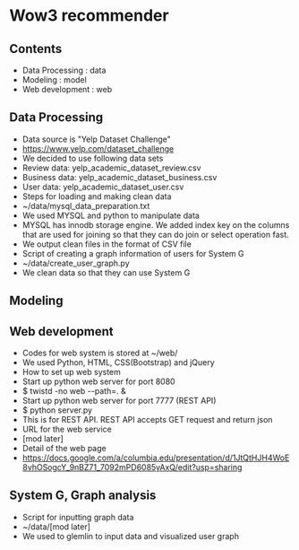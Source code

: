 # Wow3 recommender

## Contents
- Data Processing : data
- Modeling : model
- Web development : web

## Data Processing
- Data source is "Yelp Dataset Challenge" 
 - https://www.yelp.com/dataset_challenge
  - We decided to use following data sets
   - Review data: yelp_academic_dataset_review.csv
   - Business data: yelp_academic_dataset_business.csv
   - User data: yelp_academic_dataset_user.csv
- Steps for loading and making clean data
 - ~/data/mysql_data_preparation.txt
  - We used MYSQL and python to manipulate data
  - MYSQL has innodb storage engine. We added index key on the columns that are used for joining so that they can do join or select operation fast.
  - We output clean files in the format of CSV file
- Script of creating a graph information of users for System G 
 - ~/data/create_user_graph.py
  - We clean data so that they can use System G

## Modeling


## Web development
- Codes for web system is stored at ~/web/
 - We used Python, HTML, CSS(Bootstrap) and jQuery
- How to set up web system
 - Start up python web server for port 8080
  - $ twistd -no web --path=. &
 - Start up python web server for port 7777 (REST API)
  - $ python server.py
   - This is for REST API. REST API accepts GET request and return json
 - URL for the web service
  - [mod later]
- Detail of the web page
 - https://docs.google.com/a/columbia.edu/presentation/d/1JtQtHJH4WoE8vhOSogcY_9nBZ71_7092mPD6085yAxQ/edit?usp=sharing

## System G, Graph analysis
- Script for inputting graph data
 - ~/data/[mod later]
  - We used to glemlin to input data and visualized user graph
